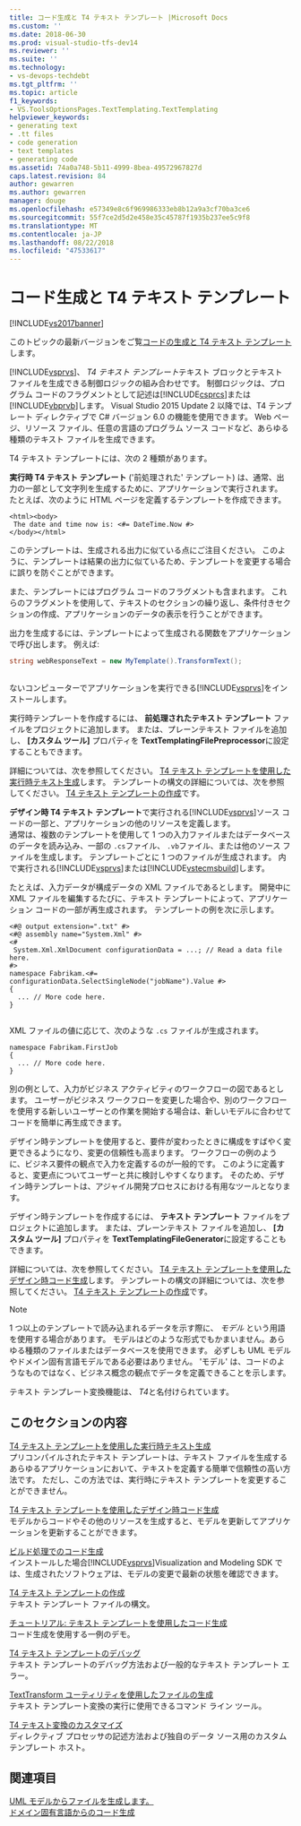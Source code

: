 ```yaml
---
title: コード生成と T4 テキスト テンプレート |Microsoft Docs
ms.custom: ''
ms.date: 2018-06-30
ms.prod: visual-studio-tfs-dev14
ms.reviewer: ''
ms.suite: ''
ms.technology:
- vs-devops-techdebt
ms.tgt_pltfrm: ''
ms.topic: article
f1_keywords:
- VS.ToolsOptionsPages.TextTemplating.TextTemplating
helpviewer_keywords:
- generating text
- .tt files
- code generation
- text templates
- generating code
ms.assetid: 74a0a748-5b11-4999-8bea-49572967827d
caps.latest.revision: 84
author: gewarren
ms.author: gewarren
manager: douge
ms.openlocfilehash: e57349e8c6f969986333eb8b12a9a3cf70ba3ce6
ms.sourcegitcommit: 55f7ce2d5d2e458e35c45787f1935b237ee5c9f8
ms.translationtype: MT
ms.contentlocale: ja-JP
ms.lasthandoff: 08/22/2018
ms.locfileid: "47533617"
---
```

# <a name="code-generation-and-t4-text-templates"></a>コード生成と T4 テキスト テンプレート
[!INCLUDE[vs2017banner](../includes/vs2017banner.md)]

このトピックの最新バージョンをご覧[コードの生成と T4 テキスト テンプレート](https://docs.microsoft.com/visualstudio/modeling/code-generation-and-t4-text-templates)します。  
  
[!INCLUDE[vsprvs](../includes/vsprvs-md.md)]、 *T4 テキスト テンプレート*テキスト ブロックとテキスト ファイルを生成できる制御ロジックの組み合わせです。 制御ロジックは、プログラム コードのフラグメントとして記述は[!INCLUDE[csprcs](../includes/csprcs-md.md)]または[!INCLUDE[vbprvb](../includes/vbprvb-md.md)]します。 Visual Studio 2015 Update 2 以降では、T4 テンプレート ディレクティブで C# バージョン 6.0 の機能を使用できます。 Web ページ、リソース ファイル、任意の言語のプログラム ソース コードなど、あらゆる種類のテキスト ファイルを生成できます。  
  
 T4 テキスト テンプレートには、次の 2 種類があります。  
  
 **実行時 T4 テキスト テンプレート** ('前処理された' テンプレート) は、通常、出力の一部として文字列を生成するために、アプリケーションで実行されます。  
 たとえば、次のように HTML ページを定義するテンプレートを作成できます。  
  
```  
<html><body>  
 The date and time now is: <#= DateTime.Now #>  
</body></html>  
```  
  
 このテンプレートは、生成される出力に似ている点にご注目ください。 このように、テンプレートは結果の出力に似ているため、テンプレートを変更する場合に誤りを防ぐことができます。  
  
 また、テンプレートにはプログラム コードのフラグメントも含まれます。 これらのフラグメントを使用して、テキストのセクションの繰り返し、条件付きセクションの作成、アプリケーションのデータの表示を行うことができます。  
  
 出力を生成するには、テンプレートによって生成される関数をアプリケーションで呼び出します。 例えば:  
  
```csharp  
string webResponseText = new MyTemplate().TransformText();  
  
```  
  
 ないコンピューターでアプリケーションを実行できる[!INCLUDE[vsprvs](../includes/vsprvs-md.md)]をインストールします。  
  
 実行時テンプレートを作成するには、 **前処理されたテキスト テンプレート** ファイルをプロジェクトに追加します。 または、プレーンテキスト ファイルを追加し、 **[カスタム ツール]** プロパティを **TextTemplatingFilePreprocessor**に設定することもできます。  
  
 詳細については、次を参照してください。 [T4 テキスト テンプレートを使用した実行時テキスト生成](../modeling/run-time-text-generation-with-t4-text-templates.md)します。 テンプレートの構文の詳細については、次を参照してください。 [T4 テキスト テンプレートの作成](../modeling/writing-a-t4-text-template.md)です。  
  
 **デザイン時 T4 テキスト テンプレート**で実行される[!INCLUDE[vsprvs](../includes/vsprvs-md.md)]ソース コードの一部と、アプリケーションの他のリソースを定義します。  
 通常は、複数のテンプレートを使用して 1 つの入力ファイルまたはデータベースのデータを読み込み、一部の `.cs`ファイル、 `.vb`ファイル、または他のソース ファイルを生成します。 テンプレートごとに 1 つのファイルが生成されます。 内で実行される[!INCLUDE[vsprvs](../includes/vsprvs-md.md)]または[!INCLUDE[vstecmsbuild](../includes/vstecmsbuild-md.md)]します。  
  
 たとえば、入力データが構成データの XML ファイルであるとします。 開発中に XML ファイルを編集するたびに、テキスト テンプレートによって、アプリケーション コードの一部が再生成されます。 テンプレートの例を次に示します。  
  
```  
<#@ output extension=".txt" #>  
<#@ assembly name="System.Xml" #>  
<#  
 System.Xml.XmlDocument configurationData = ...; // Read a data file here.  
#>  
namespace Fabrikam.<#= configurationData.SelectSingleNode("jobName").Value #>  
{  
  ... // More code here.   
}  
  
```  
  
 XML ファイルの値に応じて、次のような `.cs` ファイルが生成されます。  
  
```  
namespace Fabrikam.FirstJob  
{  
  ... // More code here.   
}  
```  
  
 別の例として、入力がビジネス アクティビティのワークフローの図であるとします。 ユーザーがビジネス ワークフローを変更した場合や、別のワークフローを使用する新しいユーザーとの作業を開始する場合は、新しいモデルに合わせてコードを簡単に再生成できます。  
  
 デザイン時テンプレートを使用すると、要件が変わったときに構成をすばやく変更できるようになり、変更の信頼性も高まります。 ワークフローの例のように、ビジネス要件の観点で入力を定義するのが一般的です。 このように定義すると、変更点についてユーザーと共に検討しやすくなります。 そのため、デザイン時テンプレートは、アジャイル開発プロセスにおける有用なツールとなります。  
  
 デザイン時テンプレートを作成するには、 **テキスト テンプレート** ファイルをプロジェクトに追加します。 または、プレーンテキスト ファイルを追加し、 **[カスタム ツール]** プロパティを **TextTemplatingFileGenerator**に設定することもできます。  
  
 詳細については、次を参照してください。 [T4 テキスト テンプレートを使用したデザイン時コード生成](../modeling/design-time-code-generation-by-using-t4-text-templates.md)します。 テンプレートの構文の詳細については、次を参照してください。 [T4 テキスト テンプレートの作成](../modeling/writing-a-t4-text-template.md)です。  
  
> [!NOTE]
>  1 つ以上のテンプレートで読み込まれるデータを示す際に、 *モデル* という用語を使用する場合があります。 モデルはどのような形式でもかまいません。あらゆる種類のファイルまたはデータベースを使用できます。 必ずしも UML モデルやドメイン固有言語モデルである必要はありません。 'モデル' は、コードのようなものではなく、ビジネス概念の観点でデータを定義できることを示します。  
  
 テキスト テンプレート変換機能は、 *T4*と名付けられています。  
  
## <a name="in-this-section"></a>このセクションの内容  
 [T4 テキスト テンプレートを使用した実行時テキスト生成](../modeling/run-time-text-generation-with-t4-text-templates.md)  
 プリコンパイルされたテキスト テンプレートは、テキスト ファイルを生成するあらゆるアプリケーションにおいて、テキストを定義する簡単で信頼性の高い方法です。 ただし、この方法では、実行時にテキスト テンプレートを変更することができません。  
  
 [T4 テキスト テンプレートを使用したデザイン時コード生成](../modeling/design-time-code-generation-by-using-t4-text-templates.md)  
 モデルからコードやその他のリソースを生成すると、モデルを更新してアプリケーションを更新することができます。  
  
 [ビルド処理でのコード生成](../modeling/code-generation-in-a-build-process.md)  
 インストールした場合[!INCLUDE[vsprvs](../includes/vsprvs-md.md)]Visualization and Modeling SDK では、生成されたソフトウェアは、モデルの変更で最新の状態を確認できます。  
  
 [T4 テキスト テンプレートの作成](../modeling/writing-a-t4-text-template.md)  
 テキスト テンプレート ファイルの構文。  
  
 [チュートリアル: テキスト テンプレートを使用したコード生成](../modeling/walkthrough-generating-code-by-using-text-templates.md)  
 コード生成を使用する一例のデモ。  
  
 [T4 テキスト テンプレートのデバッグ](../modeling/debugging-a-t4-text-template.md)  
 テキスト テンプレートのデバッグ方法および一般的なテキスト テンプレート エラー。  
  
 [TextTransform ユーティリティを使用したファイルの生成](../modeling/generating-files-with-the-texttransform-utility.md)  
 テキスト テンプレート変換の実行に使用できるコマンド ライン ツール。  
  
 [T4 テキスト変換のカスタマイズ](../modeling/customizing-t4-text-transformation.md)  
 ディレクティブ プロセッサの記述方法および独自のデータ ソース用のカスタム テンプレート ホスト。  
  
## <a name="see-also"></a>関連項目  
 [UML モデルからファイルを生成します。](../modeling/generate-files-from-a-uml-model.md)   
 [ドメイン固有言語からのコード生成](../modeling/generating-code-from-a-domain-specific-language.md)



